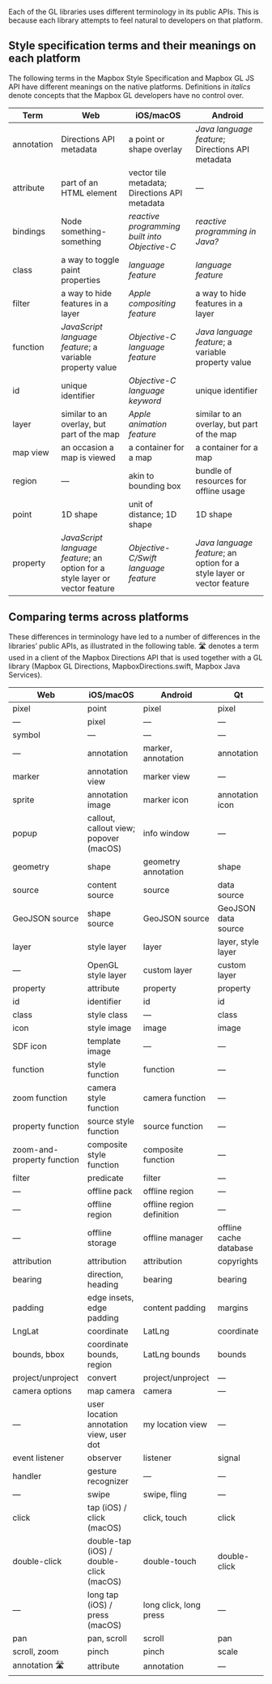 Each of the GL libraries uses different terminology in its public APIs. This is because each library attempts to feel natural to developers on that platform.

## Style specification terms and their meanings on each platform

The following terms in the Mapbox Style Specification and Mapbox GL JS API have different meanings on the native platforms. Definitions in _italics_ denote concepts that the Mapbox GL developers have no control over.

| Term | Web | iOS/macOS | Android |
| --- | --- | --- | --- |
| annotation | Directions API metadata | a point or shape overlay | _Java language feature_; Directions API metadata |
| attribute | part of an HTML element | vector tile metadata; Directions API metadata | — |
| bindings | Node something-something | _reactive programming built into Objective-C_ | _reactive programming in Java?_ |
| class | a way to toggle paint properties | _language feature_ | _language feature_ |
| filter | a way to hide features in a layer | _Apple compositing feature_ | a way to hide features in a layer |
| function | _JavaScript language feature_; a variable property value | _Objective-C language feature_ | _Java language feature_; a variable property value
| id | unique identifier | _Objective-C language keyword_ | unique identifier |
| layer | similar to an overlay, but part of the map | _Apple animation feature_ | similar to an overlay, but part of the map |
| map view | an occasion a map is viewed | a container for a map | a container for a map |
| region | — | akin to bounding box | bundle of resources for offline usage |
| point | 1D shape | unit of distance; 1D shape | 1D shape |
| property | _JavaScript language feature_; an option for a style layer or vector feature | _Objective-C/Swift language feature_ | _Java language feature_; an option for a style layer or vector feature |

## Comparing terms across platforms

These differences in terminology have led to a number of differences in the libraries’ public APIs, as illustrated in the following table. 🛣 denotes a term used in a client of the Mapbox Directions API that is used together with a GL library (Mapbox GL Directions, MapboxDirections.swift, Mapbox Java Services).

| Web | iOS/macOS | Android | Qt |
| --- | --- | --- | --- |
| pixel | point | pixel | pixel |
| — | pixel | — | — |
| symbol | — | — | — |
| — | annotation | marker, annotation | annotation |
| marker | annotation view | marker view | — |
| sprite | annotation image | marker icon | annotation icon |
| popup | callout, callout view; popover (macOS) | info window | — |
| geometry | shape | geometry annotation | shape |
| source | content source | source | data source |
| GeoJSON source | shape source | GeoJSON source | GeoJSON data source |
| layer | style layer | layer | layer, style layer |
| — | OpenGL style layer | custom layer | custom layer |
| property | attribute | property | property |
| id | identifier | id | id |
| class | style class | — | class |
| icon | style image | image | image |
| SDF icon | template image | — | — |
| function | style function | function | — |
| zoom function | camera style function | camera function | — |
| property function | source style function | source function | — |
| zoom-and-property function | composite style function | composite function | — |
| filter | predicate | filter | — |
| — | offline pack | offline region | — |
| — | offline region | offline region definition | — |
| — | offline storage | offline manager | offline cache database |
| attribution | attribution | attribution | copyrights |
| bearing | direction, heading | bearing | bearing |
| padding | edge insets, edge padding | content padding | margins |
| LngLat | coordinate | LatLng | coordinate |
| bounds, bbox | coordinate bounds, region | LatLng bounds | bounds |
| project/unproject | convert | project/unproject | — |
| camera options | map camera | camera | — |
| — | user location annotation view, user dot | my location view | — |
| event listener | observer | listener | signal |
| handler | gesture recognizer | — | — |
| — | swipe | swipe, fling | — |
| click | tap (iOS) / click (macOS) | click, touch | click |
| double-click | double-tap (iOS) / double-click (macOS) | double-touch | double-click |
| — | long tap (iOS) / press (macOS) | long click, long press | — |
| pan | pan, scroll | scroll | pan |
| scroll, zoom | pinch | pinch | scale |
| annotation 🛣 | attribute | annotation | — |